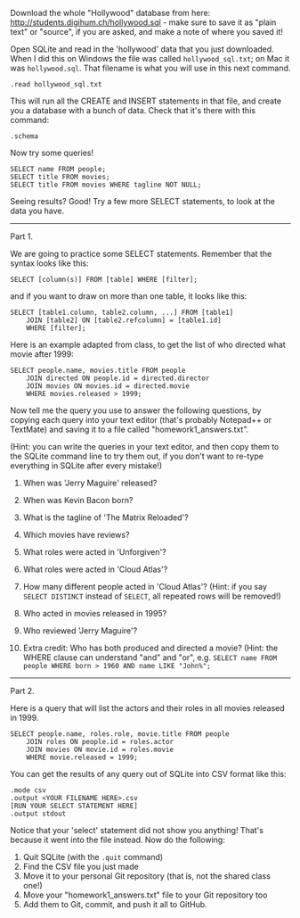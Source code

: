 Download the whole "Hollywood" database from here: http://students.digihum.ch/hollywood.sql - make sure to save it as "plain text" or "source", if you are asked, and make a note of where you saved it!

Open SQLite and read in the 'hollywood' data that you just downloaded. When I did this on Windows the file was called `hollywood_sql.txt`; on Mac it was `hollywood.sql`. That filename is what you will use in this next command.

    .read hollywood_sql.txt

This will run all the CREATE and INSERT statements in that file, and create you a database with a bunch of data. Check that it's there with this command:

    .schema

Now try some queries!

    SELECT name FROM people;
    SELECT title FROM movies;
    SELECT title FROM movies WHERE tagline NOT NULL;

Seeing results? Good! Try a few more SELECT statements, to look at the data you have.

*******
Part 1.

We are going to practice some SELECT statements. Remember that the syntax looks like this:

    SELECT [column(s)] FROM [table] WHERE [filter];

and if you want to draw on more than one table, it looks like this:

    SELECT [table1.column, table2.column, ...] FROM [table1]
        JOIN [table2] ON [table2.refcolumn] = [table1.id]
        WHERE [filter];

Here is an example adapted from class, to get the list of who directed what movie after 1999:

    SELECT people.name, movies.title FROM people 
        JOIN directed ON people.id = directed.director
        JOIN movies ON movies.id = directed.movie
        WHERE movies.released > 1999;

Now tell me the query you use to answer the following questions, by copying each query into your text editor (that's probably Notepad++ or TextMate) and saving it to a file called "homework1_answers.txt". 

(Hint: you can write the queries in your text editor, and then copy them to the SQLite command line to try them out, if you don't want to re-type everything in SQLite after every mistake!)

1. When was 'Jerry Maguire' released?
2. When was Kevin Bacon born?
3. What is the tagline of 'The Matrix Reloaded'?

4. Which movies have reviews?
5. What roles were acted in 'Unforgiven'?
6. What roles were acted in 'Cloud Atlas'?
7. How many different people acted in 'Cloud Atlas'? (Hint: if you say `SELECT DISTINCT` instead of `SELECT`, all repeated rows will be removed!)

8. Who acted in movies released in 1995?
9. Who reviewed 'Jerry Maguire'?

10. Extra credit: Who has both produced and directed a movie? (Hint: the WHERE clause can understand "and" and "or", e.g. 
 `SELECT name FROM people WHERE born > 1960 AND name LIKE "John%";`

**********
Part 2.

Here is a query that will list the actors and their roles in all movies released in 1999. 

    SELECT people.name, roles.role, movie.title FROM people 
    	JOIN roles ON people.id = roles.actor 
    	JOIN movies ON movie.id = roles.movie 
    	WHERE movie.released = 1999;

You can get the results of any query out of SQLite into CSV format like this:

    .mode csv
    .output <YOUR FILENAME HERE>.csv
    [RUN YOUR SELECT STATEMENT HERE]
	.output stdout

Notice that your 'select' statement did not show you anything! That's because it went into the file instead. Now do the following:

1. Quit SQLite (with the `.quit` command)
2. Find the CSV file you just made
3. Move it to your personal Git repository (that is, not the shared class one!)
4. Move your "homework1_answers.txt" file to your Git repository too
4. Add them to Git, commit, and push it all to GitHub.